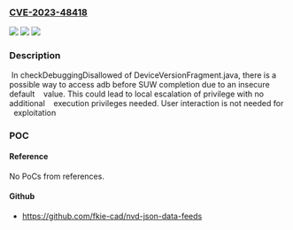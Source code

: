 ### [CVE-2023-48418](https://cve.mitre.org/cgi-bin/cvename.cgi?name=CVE-2023-48418)
![](https://img.shields.io/static/v1?label=Product&message=Pixel%20Watch&color=blue)
![](https://img.shields.io/static/v1?label=Version&message=%3D%2011%20&color=brighgreen)
![](https://img.shields.io/static/v1?label=Vulnerability&message=CWE-269%20Improper%20Privilege%20Management&color=brighgreen)

### Description

 In checkDebuggingDisallowed of DeviceVersionFragment.java, there is a    possible way to access adb before SUW completion due to an insecure default    value. This could lead to local escalation of privilege with no additional    execution privileges needed. User interaction is not needed for    exploitation

### POC

#### Reference
No PoCs from references.

#### Github
- https://github.com/fkie-cad/nvd-json-data-feeds

